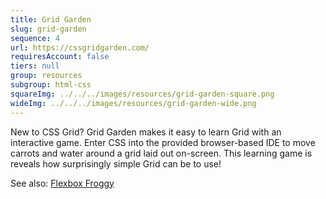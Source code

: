```yaml
---
title: Grid Garden
slug: grid-garden
sequence: 4
url: https://cssgridgarden.com/
requiresAccount: false
tiers: null
group: resources
subgroup: html-css
squareImg: ../../../images/resources/grid-garden-square.png
wideImg: ../../../images/resources/grid-garden-wide.png
---
```


New to CSS Grid?  Grid Garden makes it easy to learn Grid with an interactive game.  Enter CSS into the provided browser-based IDE to move carrots and water around a grid laid out on-screen.  This learning game is reveals how surprisingly simple Grid can be to use!

See also: <a href="#flexbox-froggy">Flexbox Froggy</a>